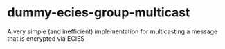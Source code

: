 # dummy-ecies-group-multicast
A very simple (and inefficient) implementation for multicasting a message that is encrypted via ECIES
